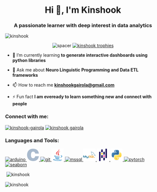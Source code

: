 <h1 align="center">Hi 👋, I'm Kinshook</h1>
<h3 align="center">A passionate learner with deep interest in data analytics</h3>

<p align="left"> <img src="https://komarev.com/ghpvc/?username=kinshook&label=Profile%20views&color=0e75b6&style=flat" alt="kinshook" /> </p>

<p align="center">
  <img src="https://via.placeholder.com/50x1/00000000/00000000" alt="spacer" />
  <a href="https://github.com/ryo-ma/github-profile-trophy">
    <img src="https://github-profile-trophy.vercel.app/?username=kinshook&title=-Followers,-Reviews,-Stars&margin-w=15&margin-h=15" alt="kinshook trophies" />
  </a>
</p>




- 🌱 I’m currently learning **to generate interactive dashboards using python libraries**

- 💬 Ask me about **Neuro Linguistic Programming and Data ETL frameworks**

- 📫 How to reach me **kinshookgairola@gmail.com**

- ⚡ Fun fact **I am eveready to learn something new and connect with people**

<h3 align="left">Connect with me:</h3>
<p align="left">
<a href="https://linkedin.com/in/kinshook-gairola" target="blank"><img align="center" src="https://raw.githubusercontent.com/rahuldkjain/github-profile-readme-generator/master/src/images/icons/Social/linked-in-alt.svg" alt="kinshook-gairola" height="30" width="40" /></a>
<a href="https://www.hackerrank.com/profile/kinshook1234" target="blank"><img align="center" src="https://raw.githubusercontent.com/rahuldkjain/github-profile-readme-generator/master/src/images/icons/Social/hackerrank.svg" alt="kinshook gairola" height="30" width="40" /></a>
</p>

<h3 align="left">Languages and Tools:</h3>
<p align="left"> <a href="https://www.arduino.cc/" target="_blank" rel="noreferrer"> <img src="https://cdn.worldvectorlogo.com/logos/arduino-1.svg" alt="arduino" width="40" height="40"/> </a> <a href="https://www.cprogramming.com/" target="_blank" rel="noreferrer"> <img src="https://raw.githubusercontent.com/devicons/devicon/master/icons/c/c-original.svg" alt="c" width="40" height="40"/> </a> <a href="https://git-scm.com/" target="_blank" rel="noreferrer"> <img src="https://www.vectorlogo.zone/logos/git-scm/git-scm-icon.svg" alt="git" width="40" height="40"/> </a> <a href="https://www.java.com" target="_blank" rel="noreferrer"> <img src="https://raw.githubusercontent.com/devicons/devicon/master/icons/java/java-original.svg" alt="java" width="40" height="40"/> </a> <a href="https://www.microsoft.com/en-us/sql-server" target="_blank" rel="noreferrer"> <img src="https://www.svgrepo.com/show/303229/microsoft-sql-server-logo.svg" alt="mssql" width="40" height="40"/> </a> <a href="https://www.mysql.com/" target="_blank" rel="noreferrer"> <img src="https://raw.githubusercontent.com/devicons/devicon/master/icons/mysql/mysql-original-wordmark.svg" alt="mysql" width="40" height="40"/> </a> <a href="https://pandas.pydata.org/" target="_blank" rel="noreferrer"> <img src="https://raw.githubusercontent.com/devicons/devicon/2ae2a900d2f041da66e950e4d48052658d850630/icons/pandas/pandas-original.svg" alt="pandas" width="40" height="40"/> </a> <a href="https://www.python.org" target="_blank" rel="noreferrer"> <img src="https://raw.githubusercontent.com/devicons/devicon/master/icons/python/python-original.svg" alt="python" width="40" height="40"/> </a> <a href="https://pytorch.org/" target="_blank" rel="noreferrer"> <img src="https://www.vectorlogo.zone/logos/pytorch/pytorch-icon.svg" alt="pytorch" width="40" height="40"/> </a> <a href="https://seaborn.pydata.org/" target="_blank" rel="noreferrer"> <img src="https://seaborn.pydata.org/_images/logo-mark-lightbg.svg" alt="seaborn" width="40" height="40"/> </a> </p>

<p>&nbsp;<img align="center" src="https://github-readme-stats.vercel.app/api?username=kinshook&show_icons=true&locale=en" alt="kinshook" /></p>

<p><img align="center" src="https://github-readme-streak-stats.herokuapp.com/?user=kinshook&" alt="kinshook" /></p>


